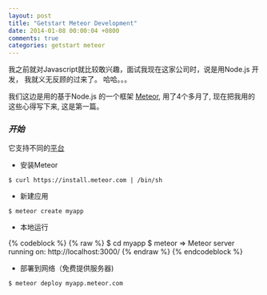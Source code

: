 ```yaml
---
layout: post
title: "Getstart Meteor Development"
date: 2014-01-08 00:00:04 +0800
comments: true
categories: getstart meteor
---
```


我之前就对Javascript就比较敢兴趣，面试我现在这家公司时，说是用Node.js 开发， 我就义无反顾的过来了。 哈哈。。。

我们这边是用的基于Node.js 的一个框架 [Meteor](http://meteor.com), 用了4个多月了, 现在把我用的这些心得写下来, 这是第一篇。


### *开始*

它支持不同的[平台](https://github.com/meteor/meteor/wiki/Supported-Platforms)

* 安装Meteor

`` $ curl https://install.meteor.com | /bin/sh ``

* 新建应用

`` $ meteor create myapp ``

* 本地运行

{% codeblock %}
{% raw %}
$ cd myapp
$ meteor
  => Meteor server running on: http://localhost:3000/
{% endraw %}
{% endcodeblock %}

* 部署到网络（免费提供服务器)

`` $ meteor deploy myapp.meteor.com ``

